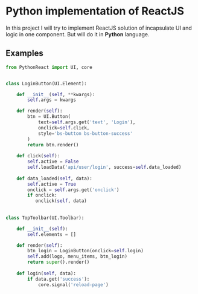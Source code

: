# Python implementation of ReactJS

In this project I will try to implement ReactJS solution of incapsulate UI and logic in one component. But will do it in **Python** language.

## Examples

```python
from PythonReact import UI, core


class LoginButton(UI.Element):

    def __init__(self, **kwargs):
        self.args = kwargs

    def render(self):
        btn = UI.Button(
            text=self.args.get('text', 'Login'),
            onclick=self.click,
            style='bs-button bs-button-success'
        )
        return btn.render()
    
    def click(self):
        self.active = False
        self.loadData('api/user/login', success=self.data_loaded)
    
    def data_loaded(self, data):
        self.active = True
        onclick = self.args.get('onclick')
        if onclick:
           onclick(self, data)
 
 
class TopToolbar(UI.Toolbar):

    def __init__(self):
        self.elements = []

    def render(self):
        btn_login = LoginButton(onclick=self.login)
        self.add(logo, menu_items, btn_login)
        return super().render()
    
    def login(self, data):
        if data.get('success'):
            core.signal('reload-page')
```
